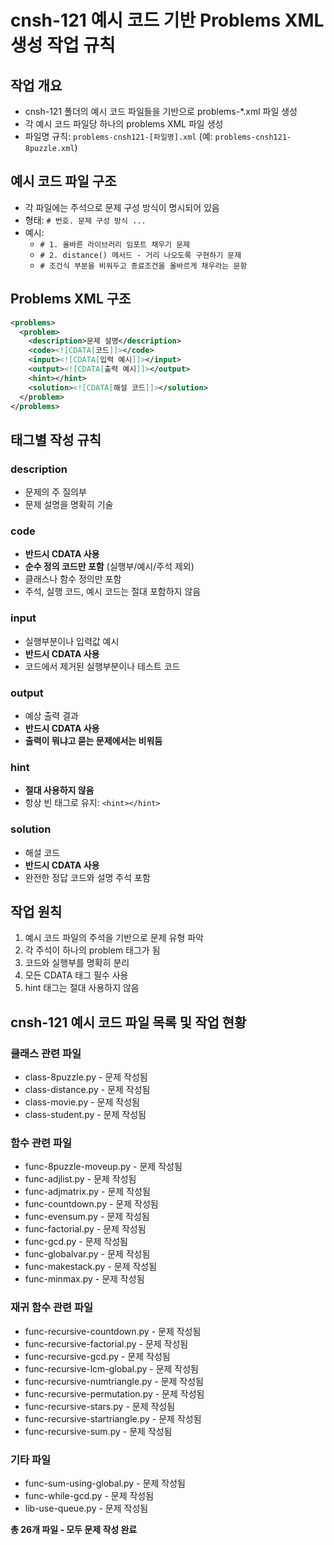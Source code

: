 # cnsh-121 예시 코드 기반 Problems XML 생성 작업 규칙

## 작업 개요
- cnsh-121 폴더의 예시 코드 파일들을 기반으로 problems-*.xml 파일 생성
- 각 예시 코드 파일당 하나의 problems XML 파일 생성
- 파일명 규칙: `problems-cnsh121-[파일명].xml` (예: `problems-cnsh121-8puzzle.xml`)

## 예시 코드 파일 구조
- 각 파일에는 주석으로 문제 구성 방식이 명시되어 있음
- 형태: `# 번호. 문제 구성 방식 ...`
- 예시:
  - `# 1. 올바른 라이브러리 임포트 채우기 문제`
  - `# 2. distance() 메서드 - 거리 나오도록 구현하기 문제`
  - `# 조건식 부분을 비워두고 종료조건을 올바르게 채우라는 문항`

## Problems XML 구조
```xml
<problems>
  <problem>
    <description>문제 설명</description>
    <code><![CDATA[코드]]></code>
    <input><![CDATA[입력 예시]]></input>
    <output><![CDATA[출력 예시]]></output>
    <hint></hint>
    <solution><![CDATA[해설 코드]]></solution>
  </problem>
</problems>
```

## 태그별 작성 규칙

### description
- 문제의 주 질의부
- 문제 설명을 명확히 기술

### code
- **반드시 CDATA 사용**
- **순수 정의 코드만 포함** (실행부/예시/주석 제외)
- 클래스나 함수 정의만 포함
- 주석, 실행 코드, 예시 코드는 절대 포함하지 않음

### input
- 실행부분이나 입력값 예시
- **반드시 CDATA 사용**
- 코드에서 제거된 실행부분이나 테스트 코드

### output
- 예상 출력 결과
- **반드시 CDATA 사용**
- **출력이 뭐냐고 묻는 문제에서는 비워둠**

### hint
- **절대 사용하지 않음**
- 항상 빈 태그로 유지: `<hint></hint>`

### solution
- 해설 코드
- **반드시 CDATA 사용**
- 완전한 정답 코드와 설명 주석 포함

## 작업 원칙
1. 예시 코드 파일의 주석을 기반으로 문제 유형 파악
2. 각 주석이 하나의 problem 태그가 됨
3. 코드와 실행부를 명확히 분리
4. 모든 CDATA 태그 필수 사용
5. hint 태그는 절대 사용하지 않음

## cnsh-121 예시 코드 파일 목록 및 작업 현황

### 클래스 관련 파일
- class-8puzzle.py - 문제 작성됨
- class-distance.py - 문제 작성됨
- class-movie.py - 문제 작성됨
- class-student.py - 문제 작성됨

### 함수 관련 파일
- func-8puzzle-moveup.py - 문제 작성됨
- func-adjlist.py - 문제 작성됨
- func-adjmatrix.py - 문제 작성됨
- func-countdown.py - 문제 작성됨
- func-evensum.py - 문제 작성됨
- func-factorial.py - 문제 작성됨
- func-gcd.py - 문제 작성됨
- func-globalvar.py - 문제 작성됨
- func-makestack.py - 문제 작성됨
- func-minmax.py - 문제 작성됨

### 재귀 함수 관련 파일
- func-recursive-countdown.py - 문제 작성됨
- func-recursive-factorial.py - 문제 작성됨
- func-recursive-gcd.py - 문제 작성됨
- func-recursive-lcm-global.py - 문제 작성됨
- func-recursive-numtriangle.py - 문제 작성됨
- func-recursive-permutation.py - 문제 작성됨
- func-recursive-stars.py - 문제 작성됨
- func-recursive-startriangle.py - 문제 작성됨
- func-recursive-sum.py - 문제 작성됨

### 기타 파일
- func-sum-using-global.py - 문제 작성됨
- func-while-gcd.py - 문제 작성됨
- lib-use-queue.py - 문제 작성됨

**총 26개 파일 - 모두 문제 작성 완료**